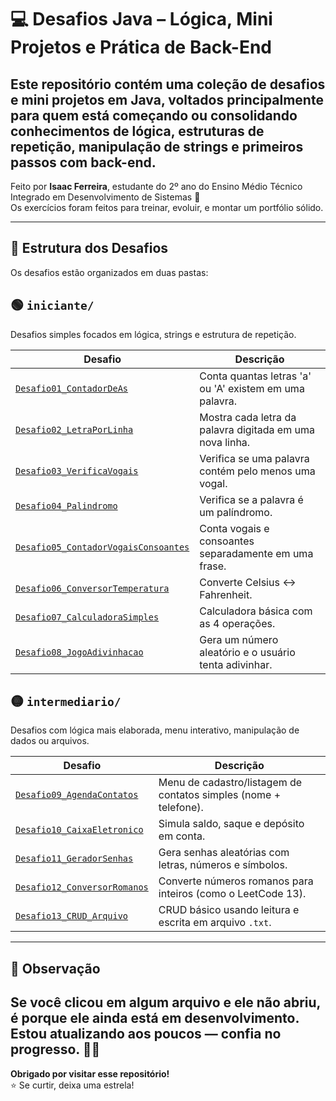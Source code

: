 # 💻 Desafios Java – Lógica, Mini Projetos e Prática de Back-End

## Este repositório contém uma coleção de desafios e mini projetos em **Java**, voltados principalmente para quem está começando ou consolidando conhecimentos de lógica, estruturas de repetição, manipulação de strings e primeiros passos com back-end.  

Feito por **Isaac Ferreira**, estudante do 2º ano do Ensino Médio Técnico Integrado em Desenvolvimento de Sistemas 🚀  
Os exercícios foram feitos para treinar, evoluir, e montar um portfólio sólido.  

---

## 📁 Estrutura dos Desafios

Os desafios estão organizados em duas pastas:

## 🟢 `iniciante/`
Desafios simples focados em lógica, strings e estrutura de repetição.

| Desafio | Descrição |
|--------|-----------|
| [`Desafio01_ContadorDeAs`](iniciante/Desafio01_ContadorDeAs.java) | Conta quantas letras 'a' ou 'A' existem em uma palavra. |
| [`Desafio02_LetraPorLinha`](iniciante/Desafio02_LetraPorLinha.java) | Mostra cada letra da palavra digitada em uma nova linha. |
| [`Desafio03_VerificaVogais`](iniciante/Desafio03_VerificaVogais.java) | Verifica se uma palavra contém pelo menos uma vogal. |
| [`Desafio04_Palindromo`](iniciante/Desafio04_Palindromo.java) | Verifica se a palavra é um palíndromo. |
| [`Desafio05_ContadorVogaisConsoantes`](iniciante/Desafio05_ContadorVogaisConsoantes.java) | Conta vogais e consoantes separadamente em uma frase. |
| [`Desafio06_ConversorTemperatura`](iniciante/Desafio06_ConversorTemperatura.java) | Converte Celsius ↔ Fahrenheit. |
| [`Desafio07_CalculadoraSimples`](iniciante/Desafio07_CalculadoraSimples.java) | Calculadora básica com as 4 operações. |
| [`Desafio08_JogoAdivinhacao`](niciante/Desafio08_JogoAdivinhacao.java) | Gera um número aleatório e o usuário tenta adivinhar. |

## 🟡 `intermediario/`
Desafios com lógica mais elaborada, menu interativo, manipulação de dados ou arquivos.

| Desafio | Descrição |
|--------|-----------|
| [`Desafio09_AgendaContatos`](intermediario/Desafio09_AgendaContatos.java) | Menu de cadastro/listagem de contatos simples (nome + telefone). |
| [`Desafio10_CaixaEletronico`](intermediario/Desafio10_CaixaEletronico.java) | Simula saldo, saque e depósito em conta. |
| [`Desafio11_GeradorSenhas`](intermediario/Desafio11_GeradorSenhas.java) | Gera senhas aleatórias com letras, números e símbolos. |
| [`Desafio12_ConversorRomanos`](intermediario/Desafio12_ConversorRomanos.java) | Converte números romanos para inteiros (como o LeetCode 13). |
| [`Desafio13_CRUD_Arquivo`](intermediario/Desafio13_CRUD_Arquivo.java) | CRUD básico usando leitura e escrita em arquivo `.txt`. |

---
## 👀 Observação
Se você clicou em algum arquivo e ele não abriu, é porque ele ainda está em desenvolvimento. Estou atualizando aos poucos — confia no progresso. 🔧💡
--
**Obrigado por visitar esse repositório!**  
⭐ Se curtir, deixa uma estrela!
